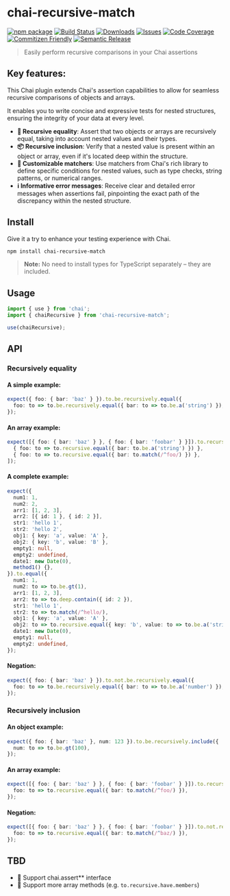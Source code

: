 # chai-recursive-match

[![npm package][npm-img]][npm-url]
[![Build Status][build-img]][build-url]
[![Downloads][downloads-img]][downloads-url]
[![Issues][issues-img]][issues-url]
[![Code Coverage][codecov-img]][codecov-url]
[![Commitizen Friendly][commitizen-img]][commitizen-url]
[![Semantic Release][semantic-release-img]][semantic-release-url]

> Easily perform recursive comparisons in your Chai assertions

## Key features:

This Chai plugin extends Chai's assertion capabilities to allow for seamless recursive comparisons of objects and arrays.

It enables you to write concise and expressive tests for nested structures, ensuring the integrity of your data at every level.

- **🔎 Recursive equality**: Assert that two objects or arrays are recursively equal, taking into account nested values and their types.
- **📦 Recursive inclusion**: Verify that a nested value is present within an object or array, even if it's located deep within the structure.
- **🔧 Customizable matchers**: Use matchers from Chai's rich library to define specific conditions for nested values, such as type checks, string patterns, or numerical ranges.
- **ℹ️ Informative error messages**: Receive clear and detailed error messages when assertions fail, pinpointing the exact path of the discrepancy within the nested structure.

## Install

Give it a try to enhance your testing experience with Chai.

```bash
npm install chai-recursive-match
```

> **Note:** No need to install types for TypeScript separately – they are included.

## Usage

```ts
import { use } from 'chai';
import { chaiRecursive } from 'chai-recursive-match';

use(chaiRecursive);
```

## API

### Recursively equality

#### A simple example:

```ts
expect({ foo: { bar: 'baz' } }).to.be.recursively.equal({
  foo: to => to.be.recursively.equal({ bar: to => to.be.a('string') }),
});
```

#### An array example:

```ts
expect([{ foo: { bar: 'baz' } }, { foo: { bar: 'foobar' } }]).to.recursive.equal([
  { foo: to => to.recursive.equal({ bar: to.be.a('string') }) },
  { foo: to => to.recursive.equal({ bar: to.match(/^foo/) }) },
]);
```

#### A complete example:

```ts
expect({
  num1: 1,
  num2: 2,
  arr1: [1, 2, 3],
  arr2: [{ id: 1 }, { id: 2 }],
  str1: 'hello 1',
  str2: 'hello 2',
  obj1: { key: 'a', value: 'A' },
  obj2: { key: 'b', value: 'B' },
  empty1: null,
  empty2: undefined,
  date1: new Date(0),
  method1() {},
}).to.equal({
  num1: 1,
  num2: to => to.be.gt(1),
  arr1: [1, 2, 3],
  arr2: to => to.deep.contain({ id: 2 }),
  str1: 'hello 1',
  str2: to => to.match(/^hello/),
  obj1: { key: 'a', value: 'A' },
  obj2: to => to.recursive.equal({ key: 'b', value: to => to.be.a('string') }),
  date1: new Date(0),
  empty1: null,
  empty2: undefined,
});
```

#### Negation:

```ts
expect({ foo: { bar: 'baz' } }).to.not.be.recursively.equal({
  foo: to => to.be.recursively.equal({ bar: to => to.be.a('number') }),
});
```

### Recursively inclusion

#### An object example:

```ts
expect({ foo: { bar: 'baz' }, num: 123 }).to.be.recursively.include({
  num: to => to.be.gt(100),
});
```

#### An array example:

```ts
expect([{ foo: { bar: 'baz' } }, { foo: { bar: 'foobar' } }]).to.recursive.include({
  foo: to => to.recursive.equal({ bar: to.match(/^foo/) }),
});
```

#### Negation:

```ts
expect([{ foo: { bar: 'baz' } }, { foo: { bar: 'foobar' } }]).to.not.recursive.include({
  foo: to => to.recursive.equal({ bar: to.match(/^baz/) }),
});
```

## TBD

- 🚧 Support chai.assert\*\* interface
- 🚧 Support more array methods (e.g. `to.recursive.have.members`)

[build-img]: https://github.com/ryansonshine/typescript-npm-package-template/actions/workflows/release.yml/badge.svg
[build-url]: https://github.com/ryansonshine/typescript-npm-package-template/actions/workflows/release.yml
[downloads-img]: https://img.shields.io/npm/dt/typescript-npm-package-template
[downloads-url]: https://www.npmtrends.com/typescript-npm-package-template
[npm-img]: https://img.shields.io/npm/v/typescript-npm-package-template
[npm-url]: https://www.npmjs.com/package/typescript-npm-package-template
[issues-img]: https://img.shields.io/github/issues/ryansonshine/typescript-npm-package-template
[issues-url]: https://github.com/ryansonshine/typescript-npm-package-template/issues
[codecov-img]: https://codecov.io/gh/ryansonshine/typescript-npm-package-template/branch/main/graph/badge.svg
[codecov-url]: https://codecov.io/gh/ryansonshine/typescript-npm-package-template
[semantic-release-img]: https://img.shields.io/badge/%20%20%F0%9F%93%A6%F0%9F%9A%80-semantic--release-e10079.svg
[semantic-release-url]: https://github.com/semantic-release/semantic-release
[commitizen-img]: https://img.shields.io/badge/commitizen-friendly-brightgreen.svg
[commitizen-url]: http://commitizen.github.io/cz-cli/
